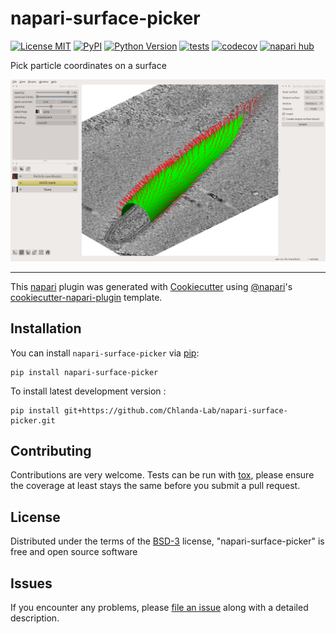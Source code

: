 # napari-surface-picker

[![License MIT](https://img.shields.io/pypi/l/napari-surface-picker.svg?color=green)](https://github.com/Chlanda-Lab/napari-surface-picker/raw/main/LICENSE)
[![PyPI](https://img.shields.io/pypi/v/napari-surface-picker.svg?color=green)](https://pypi.org/project/napari-surface-picker)
[![Python Version](https://img.shields.io/pypi/pyversions/napari-surface-picker.svg?color=green)](https://python.org)
[![tests](https://github.com/Chlanda-Lab/napari-surface-picker/workflows/tests/badge.svg)](https://github.com/Chlanda-Lab/napari-surface-picker/actions)
[![codecov](https://codecov.io/gh/Chlanda-Lab/napari-surface-picker/branch/main/graph/badge.svg)](https://codecov.io/gh/Chlanda-Lab/napari-surface-picker)
[![napari hub](https://img.shields.io/endpoint?url=https://api.napari-hub.org/shields/napari-surface-picker)](https://napari-hub.org/plugins/napari-surface-picker)

Pick particle coordinates on a surface

![](screenshot.png)

----------------------------------

This [napari] plugin was generated with [Cookiecutter] using [@napari]'s [cookiecutter-napari-plugin] template.

<!--
Don't miss the full getting started guide to set up your new package:
https://github.com/napari/cookiecutter-napari-plugin#getting-started

and review the napari docs for plugin developers:
https://napari.org/stable/plugins/index.html
-->

## Installation

You can install `napari-surface-picker` via [pip]:

    pip install napari-surface-picker



To install latest development version :

    pip install git+https://github.com/Chlanda-Lab/napari-surface-picker.git


## Contributing

Contributions are very welcome. Tests can be run with [tox], please ensure
the coverage at least stays the same before you submit a pull request.

## License

Distributed under the terms of the [BSD-3] license,
"napari-surface-picker" is free and open source software

## Issues

If you encounter any problems, please [file an issue] along with a detailed description.

[napari]: https://github.com/napari/napari
[Cookiecutter]: https://github.com/audreyr/cookiecutter
[@napari]: https://github.com/napari
[MIT]: http://opensource.org/licenses/MIT
[BSD-3]: http://opensource.org/licenses/BSD-3-Clause
[GNU GPL v3.0]: http://www.gnu.org/licenses/gpl-3.0.txt
[GNU LGPL v3.0]: http://www.gnu.org/licenses/lgpl-3.0.txt
[Apache Software License 2.0]: http://www.apache.org/licenses/LICENSE-2.0
[Mozilla Public License 2.0]: https://www.mozilla.org/media/MPL/2.0/index.txt
[cookiecutter-napari-plugin]: https://github.com/napari/cookiecutter-napari-plugin

[file an issue]: https://github.com/Chlanda-Lab/napari-surface-picker/issues

[napari]: https://github.com/napari/napari
[tox]: https://tox.readthedocs.io/en/latest/
[pip]: https://pypi.org/project/pip/
[PyPI]: https://pypi.org/
